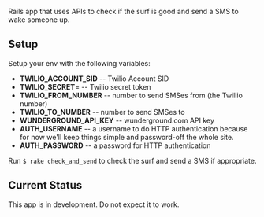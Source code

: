 Rails app that uses APIs to check if the surf is good and send a SMS to wake someone up.

## Setup

Setup your env with the following variables:

 * **TWILIO_ACCOUNT_SID** -- Twilio Account SID
 * **TWILIO_SECRET**= -- Twilio secret token
 * **TWILIO_FROM_NUMBER** -- number to send SMSes from (the Twillio number)
 * **TWILIO_TO_NUMBER** -- number to send SMSes to
 * **WUNDERGROUND_API_KEY** -- wunderground.com API key
 * **AUTH_USERNAME** -- a username to do HTTP authentication because for now we'll keep things simple and password-off the whole site.
 * **AUTH_PASSWORD** -- a password for HTTP authentication

Run `$ rake check_and_send` to check the surf and send a SMS if appropriate.

## Current Status

This app is in development.  Do not expect it to work.
